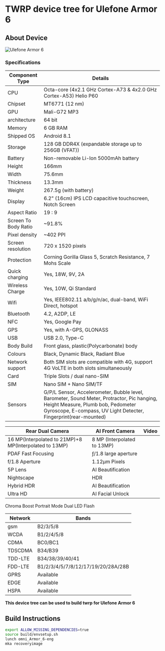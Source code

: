 # TWRP device tree for Ulefone Armor 6

## About Device

![Ulefone Armor 6](http://ulefone.com/images/armor-series/armor6/armor-6-features-bg-24.jpg)

### Specifications


Component Type | Details
--------------|-------
CPU     | Octa-core (4x2.1 GHz Cortex-A73 & 4x2.0 GHz Cortex-A53) Helio P60
Chipset | MT6771 (12 nm)
GPU     | Mali-G72 MP3
architecture | 64 bit
Memory  | 6 GB RAM
Shipped OS | Android 8.1
Storage | 128 GB DDR4X (expandable storage up to 256GB (VFAT))
Battery | Non-removable Li-Ion 5000mAh battery
Height | 166mm
Width | 75.6mm
Thickness | 13.3mm
Weight | 267.5g (with battery)
Display | 6.2" (16cm) IPS LCD capacitive touchscreen, Notch Screen
Aspect Ratio | 19 : 9
Screen To Body Ratio | ~91.8%
Pixel density | ~402 PPI
Screen resolution | 720 x 1520 pixels
Protection | Corning Gorilla Glass 5, Scratch Resistance, 7 Mohs Scale
Quick charging | Yes, 18W, 9V, 2A
Wireless Charge | Yes, 10W, Qi Standard
Wifi | Yes, IEEE802.11 a/b/g/n/ac, dual-band, WiFi Direct, hotspot 
Bluetooth | 4.2, A2DP, LE
NFC | Yes, Google Pay
GPS | Yes, with A-GPS, GLONASS
USB | USB 2.0, Type-C
Body Build | Front glass, plastic(Polycarbonate) body
Colours | Black, Dynamic Black, Radiant Blue
Network support | Both SIM slots are compatible with 4G, support 4G VoLTE in both slots simultaneously
Card | Triple Slots / dual nano-SIM
SIM | Nano SIM + Nano SIM/TF
Sensors | G/P/L Sensor, Accelerometer, Bubble level, Barometer, Sound Meter, Protractor, Pic hanging, Height Measure, Plumb bob, Pedometer Gyroscope, E-compass, UV Light Detecter, Fingerprint(rear-mounted)


Rear Dual Camera | AI Front Camera | Video
----------------|---------------|-----
16 MP(Interpolated to 21MP)+8 MP(Interpolated to 13MP) | 8 MP (Interpolated to 13MP)
PDAF Fast Focusing | ƒ/1.8 large aperture
f/1.8 Aperture | 1.12μm Pixels
5P Lens | AI Beautification
Nightscape | HDR
Hybrid HDR | AI Beautification
Ultra HD | AI Facial Unlock
Chroma Boost
Portrait Mode
Dual LED Flash

Network | Bands
-------|-----
gsm | B2/3/5/8
WCDA | B1/2/4/5/8
CDMA | BC0/BC1
TDSCDMA | B34/B39
TDD-LTE | B34/38/39/40/41
FDD-LTE | B1/2/3/4/5/7/8/12/17/19/20/28A/28B
GPRS | Available
EDGE | Available
HSPA | Available

**This device tree can be used to build twrp for Ulefone Armor 6**

## Build Instructions
```sh
export ALLOW_MISSING_DEPENDENCIES=true
source build/envsetup.sh
lunch omni_Armor_6-eng
mka recoveryimage
```
